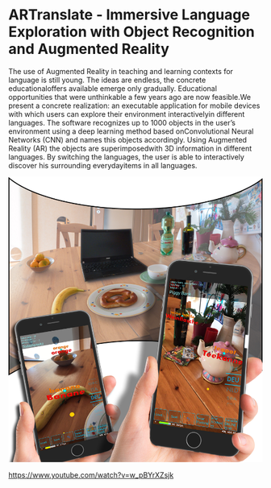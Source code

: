 # ARTranslate - Immersive Language Exploration with Object Recognition and Augmented Reality

The use of Augmented Reality in teaching and learning contexts for language is still young. The ideas are endless, the concrete educationaloffers available emerge only gradually. Educational opportunities that were unthinkable a few years ago are now feasible.We present a concrete realization: an executable application for mobile devices with which users can explore their environment interactivelyin different languages. The software recognizes up to 1000 objects in the user’s environment using a deep learning method based onConvolutional Neural Networks (CNN) and names this objects accordingly. Using Augmented Reality (AR) the objects are superimposedwith 3D information in different languages. By switching the languages, the user is able to interactively discover his surrounding everydayitems in all languages.

![ATRanslate_around](fig/ATRanslate_around.jpg)

https://www.youtube.com/watch?v=w_pBYrXZsjk
